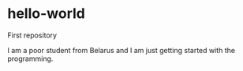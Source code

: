 # hello-world
First repository

I am a poor student from Belarus and I am just getting started with the programming. 
